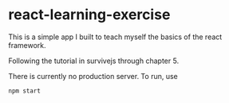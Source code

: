 # react-learning-exercise
This is a simple app I built to teach myself the basics of the react framework. 

Following the tutorial in survivejs through chapter 5.

There is currently no production server. To run, use 
```shell 
npm start
```
